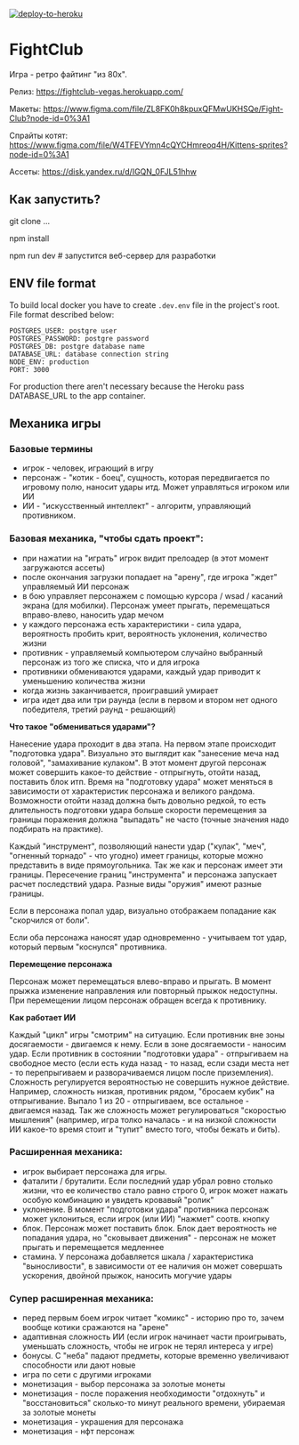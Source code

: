 [![deploy-to-heroku](https://github.com/14-team-6/FightClub/actions/workflows/deploy-to-heroku.yml/badge.svg)](https://github.com/14-team-6/FightClub/actions/workflows/deploy-to-heroku.yml)

# FightClub
Игра - ретро файтинг "из 80х".

Релиз: https://fightclub-vegas.herokuapp.com/

Макеты: https://www.figma.com/file/ZL8FK0h8kpuxQFMwUKHSQe/Fight-Club?node-id=0%3A1

Спрайты котят: https://www.figma.com/file/W4TFEVYmn4cQYCHmreoq4H/Kittens-sprites?node-id=0%3A1

Ассеты: https://disk.yandex.ru/d/IGQN_0FJL51hhw

## Как запустить?
git clone ...

npm install

npm run dev # запустится веб-сервер для разработки

## ENV file format
To build local docker you have to create ```.dev.env``` file  in the project's root.
File format described below:
```
POSTGRES_USER: postgre user
POSTGRES_PASSWORD: postgre password
POSTGRES_DB: postgre database name
DATABASE_URL: database connection string
NODE_ENV: production
PORT: 3000
```
For production there aren't necessary because the Heroku pass DATABASE_URL to the app container.

## Механика игры

### Базовые термины
- игрок - человек, играющий в игру
- персонаж - "котик - боец", сущность, которая передвигается по игровому полю, наносит удары итд. Может управляться игроком или ИИ
- ИИ - "искусственный интеллект" - алгоритм, управляющий противником.

### Базовая механика, "чтобы сдать проект":
- при нажатии на "играть" игрок видит прелоадер (в этот момент загружаются ассеты)
- после окончания загрузки попадает на "арену", где игрока "ждет" управляемый ИИ персонаж
- в бою управляет персонажем с помощью курсора / wsad / касаний экрана (для мобилки). Персонаж умеет прыгать, перемещаться вправо-влево, наносить удар мечом
- у каждого персонажа есть характеристики - сила удара, вероятность пробить крит, вероятность уклонения, количество жизни
- противник - управляемый компьютером случайно выбранный персонаж из того же списка, что и для игрока
- противники обмениваются ударами, каждый удар приводит к уменьшению количества жизни
- когда жизнь заканчивается, проигравший умирает
- игра идет два или три раунда (если в первом и втором нет одного победителя, третий раунд - решающий)


**Что такое "обмениваться ударами"?**

Нанесение удара проходит в два этапа. На первом этапе происходит "подготовка удара". Визуально это выглядит как "занесение меча над головой", "замахивание кулаком". В этот момент другой персонаж может совершить какое-то действие - отпрыгнуть, отойти назад, поставить блок итп. Время на "подготовку удара" может меняться в зависимости от характеристик персонажа и великого рандома. Возможности отойти назад должна быть довольно редкой, то есть длительность подготовки удара больше скорости перемещения за границы поражения должна "выпадать" не часто (точные значения надо подбирать на практике).

Каждый "инструмент", позволяющий нанести удар ("кулак", "меч", "огненный торнадо" - что угодно) имеет границы, которые можно представить в виде прямоугольника. Так же как и персонаж имеет эти границы. Пересечение границ "инструмента" и персонажа запускает расчет последствий удара. Разные виды "оружия" имеют разные границы.

Если в персонажа попал удар, визуально отображаем попадание как "скорчился от боли".

Если оба персонажа наносят удар одновременно - учитываем тот удар, который первым "коснулся" противника.

**Перемещение персонажа**

Персонаж может перемещаться влево-вправо и прыгать. В момент прыжка изменение направления или повторный прыжок недоступны. При перемещении лицом персонаж обращен всегда к противнику.

**Как работает ИИ**

Каждый "цикл" игры "смотрим" на ситуацию. Если противник вне зоны досягаемости - двигаемся к нему. Если в зоне досягаемости - наносим удар. Если противник в состоянии "подготовки удара" - отпрыгиваем на свободное место (если есть куда назад - то назад, если сзади места нет - то перепрыгиваем и разворачиваемся лицом после приземления). Сложность регулируется вероятностью не совершить нужное действие. Например, сложность низкая, противник рядом, "бросаем кубик" на отпрыгивание. Выпало 1 из 20 - отпрыгиваем, все остальное - двигаемся назад. Так же сложность может регулироваться "скоростью мышления" (например, игра толко началась - и на низкой сложности ИИ какое-то время стоит и "тупит" вместо того, чтобы бежать и бить).


### Расширенная механика:
- игрок выбирает персонажа для игры.
- фаталити / бруталити. Если последний удар убрал ровно столько жизни, что ее количество стало равно строго 0, игрок может нажать особую комбинацию и увидеть кровавый "ролик"
- уклонение. В момент "подготовки удара" противника персонаж может уклониться, если игрок (или ИИ) "нажмет" соотв. кнопку
- блок. Персонаж может поставить блок. Блок дает вероятность не попадания удара, но "сковывает движения" - персонаж не может прыгать и перемещается медленнее
- стамина. У персонажа добавляется шкала / характеристика "выносливости", в зависимости от ее наличия он может совершать ускорения, двойной прыжок, наносить могучие удары



### Супер расширенная механика:
- перед первым боем игрок читает "комикс" - историю про то, зачем вообще котики сражаются на "арене"
- адаптивная сложность ИИ (если игрок начинает части проигрывать, уменьшать сложность, чтобы не игрок не терял интереса у игре)
- бонусы. С "неба" падают предметы, которые временно увеличивают способности или дают новые
- игра по сети с другими игроками
- монетизация - выбор персонажа за золотые монеты
- монетизация - после поражения необходимости "отдохнуть" и "восстановиться" сколько-то минут реального времени, убираемая за золотые монеты
- монетизация - украшения для персонажа
- монетизация - нфт персонаж
